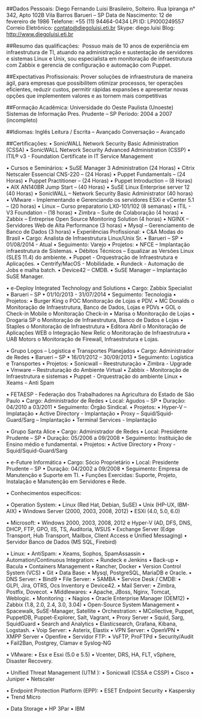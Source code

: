 ##Dados Pessoais:
Diego Fernando Luisi
Brasileiro, Solteiro.
Rua Ipiranga n° 342, Apto 102B Vila Barros Barueri – SP
Data de Nascimento: 12 de fevereiro de 1986
Telefone: +55 (11) 94464-0434 
LPI ID: LPI000249557 
Correio Eletrônico: contato@diegoluisi.eti.br 
Skype: diego.luisi
Blog: http://www.diegoluisi.eti.br


##Resumo das qualificações: 
Possuo mais de 10 anos de experiência em infraestrutura de TI, atuando na administração e sustentação de servidores e sistemas Linux e Unix, sou especialista em monitoração de infraestrutura com Zabbix e gerencia de configuração e automação com Puppet.


##Expectativas Profissionais:
Prover soluções de infraestrutura de maneira ágil, para empresas que possibilitem otimizar processos, ter operações eficientes, reduzir custos, permitir rápidas expansões e apresentar novas opções que implementem valores e as tornem mais competitivas

##Formação Acadêmica:
Universidade do Oeste Paulista (Unoeste) 
Sistemas de Informação
Pres. Prudente – SP
Período:  2004 a 2007 (incompleto)

##Idiomas:
Inglês
Leitura / Escrita – Avançado
Conversação – Avançado

##Certificações:
•	SonicWALL Network Security Basic Administration (CSSA)
•	SonicWALL Network Security Advanced Administration (CSSP)
•	ITIL® v3 - Foundation Certificate in IT Service Management

•	Cursos e Seminários:
•	 SuSE Manager 3 Administration (24 Horas)
•	Citrix Netscaler Essencial CNS-220 – (24 Horas)
•	Puppet Fundamentals – (24 Horas)
•	Puppet Practitioner – (24 Horas)
•	Puppet Introduction – (8 Horas)
•	AIX AN140BR Jump Start – (40 Horas)
•	SuSE Linux Enterprise server 12 (40 Horas)
•	SonicWALL – Network Security Basic Administrator (40 horas)
•	VMware - Implementando e Gerenciando os servidores ESXi e vCenter 5.1 – (20 horas) 
•	Linux – Curso preparatorio LX0-101/102 (8 semanas)
•	ITIL - V3 Foundation – (18 horas)
•	Zimbra – Suite de Colaboração (4 horas)
•	Zabbix – Entreprise Open Source Monitoring Solution (4 horas)
•	NGINX – Servidores Web de Alta Performance (3 horas)
•	Mysql – Gerenciamento de Banco de Dados (3 horas)
•	Experiências Profissional:
•	C&A Modas do Brasil
•	Cargo: Analista de Infraestrutura Linux/Unix Sr.
•	Barueri – SP
•	01/08/2014 - Atual
•	Seguimento: Varejo
•	Projetos:
•	NFCE – Implantação infraestrutura de Sistemas.
•	Débitos Técnicos – Equalizar as Versões Linux (SLES 11.4) do ambiente.
•	Puppet - Orquestração de Infraestrutura e Aplicações.
•	Centrify/MacOS - Mobilidade.
•	Rundeck - Automação de Jobs e malha batch.
•	Device42 – CMDB. 
•	SuSE Manager – Implantação SuSE Manager.

•	e-Deploy Integrated Technology and Solutions
•	Cargo: Zabbix Specialist 
•	Barueri – SP
•	01/10/2013  - 31/07/2014
•	Seguimento: Tecnologia
•	Projetos: 
•	Burger King
o	POC Monitoração de Lojas e PDV.
•	MC Donalds 
o	Monitoração de Infraestrutura, Banco de Dados, Lojas e PDVs
•	GOL
o	Check-in Mobile
o	Monitoração Check-in
•	Marisa
o	Monitoração de Lojas
•	Drogaria SP
o	Monitoração de Infraestrutura, Banco de Dados e Lojas
•	Staples
o	Monitoração de Infraestrutura
•	Editora Abril
o	Monitoração de Aplicações WEB
o	Integração New Relic
o	Monitoração de Infraestrutura
•	UAB Motors
o	Monitoração de Firewall, Infraestrutura e Lojas.

•	Grupo Logos – Logistica e Transportes Planejados
•	Cargo: Administrador de Redes
•	Barueri – SP
•	16/01/2012 – 30/09/2013
•	Seguimento: Logística e Transportes
•	Projetos: 
•	Sonicwall – Reestruturação 
•	Zimbra - Upgrade
•	Vmware – Restruturação do Ambiente Virtual
•	Zabbix -  Monitoração de Infraestrutura e sistemas
•	Puppet - Orquestração do ambiente Linux
•	Xeams – Anti Spam



•	FETAESP - Federação dos Trabalhadores na Agricultura do Estado de São Paulo
•	Cargo: Administrador de Redes
•	Local: Agudos – SP
•	Duração: 04/2010 a 03/2011
•	Seguimento: Órgão Sindical. 
•	Projetos:
•	Hyper-V – Implatação 
•	Active Directory - Implantação 
•	Proxy – Squid/Squid-Guard/Sarg – Implantação 
•	Terminal Services - Implantação

•	Grupo Santa Alice
•	Cargo: Administrador de Redes
•	Local: Presidente Prudente – SP
•	Duração: 05/2006 a 09/2008
•	Seguimento: Instituição de Ensino médio e fundamental.
•	Projetos: 
•	Active Directory 
•	Proxy - Squid/Squid-Guard/Sarg

•	e-Future Informática
•	Cargo: Sócio Proprietário
•	Local: Presidente Prudente – SP
•	Duração: 04/2002 a 09/2008
•	Seguimento: Empresa de Manutenção e Suporte em TI.
•	Funções Exercidas: Suporte, Projeto, Instalação e Manutenção em Servidores e Rede.


•	Conhecimentos específicos:

•	Operation System:
•	Linux (Red Hat, Debian, SuSE)
•	Unix (HP-UX, IBM-AIX)
•	Windows Server (2000, 2003, 2008, 2012)
•	ESXi (4.0, 5.0, 6.0)


•	Microsoft:
•	Windows 2000, 2003, 2008, 2012 e Hyper-V (AD, DFS, DNS, DHCP, FTP, GPO, IIS, TS, Auditoria, WSUS
•	Exchange Server (Edge Transport, Hub Transport, Mailbox, Client Access e Unified Messaging)
•	Servidor Banco de Dados (MS SQL, Firebird)


•	Linux:
•	AntiSpam:
•	Xeams, Sophos, SpamAssassin
•	Automation/Continuous Integration:
•	Rundeck e Jenkins
•	Back-up 
•	Bacula
•	Containers Management
•	Rancher, Docker
•	Version Control System (VCS)
•	Git
•	Data Base:
•	Mysql, PostgreSQL, MariaDB e Oracle.
•	DNS Server:
•	Bind9
•	File Server:
•	SAMBA
•	Service Desk / CMDB:
•	GLPI, Jira, OTRS, Ocs Inventory e Device42.
•	Mail Server:
•	Zimbra, Postfix, Dovecot.
•	Middlewares:
•	Apache, JBoss, Nginx, Tomcat, Weblogic.
•	Monitoring :
•	Nagios
•	Oracle Enterprise Manager (OEM12)
•	Zabbix (1.8, 2.0, 2.4, 3.0, 3.04)
•	Open-Source System Management
•	Spacewalk, SuSE-Manager, Satellite
•	Orchestration:
•	MCollective, Puppet, PuppetDB, Puppet-Explorer, Salt, Vagrant, 
•	Proxy Server 
•	Squid, Sarg, SquidGuard
•	Search and Analytics
•	Elasticsearch, Grafana, Kibana, Logstash.
•	Voip Server:
•	Asterix, Elastix
•	VPN Server:
•	 OpenVPN
•	XMPP Server 
•	Openfire
•	Servidor FTP:
•	VsFTP, ProFTPd
•	Security/Audit
•	Fail2Ban, Postgrey, Clamav e Syslog-NG

•	VMware:
•	Esx e Esxi (5.0 e 5.5)
•	Vcenter, DRS, HA, FLT, vSphere, Disaster Recovery.

•	Unified Threat Management (UTM ):
•	Sonicwall (CSSA e CSSP)
•	Cisco 
•	Juniper
•	Netscaler

•	Endpoint Protection Platform (EPP):
•	ESET Endpoint Security
•	Kaspersky
•	Trend Micro

•	Data Storage
•	HP 3Par
•	IBM 


